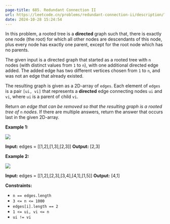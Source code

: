 ```yaml
---
page-title: 685. Redundant Connection II
url: https://leetcode.cn/problems/redundant-connection-ii/description/?envType=daily-question&envId=2024-10-28
date: 2024-10-28 15:24:54
---
```

In this problem, a rooted tree is a **directed** graph such that, there is exactly one node (the root) for which all other nodes are descendants of this node, plus every node has exactly one parent, except for the root node which has no parents.

The given input is a directed graph that started as a rooted tree with `n` nodes (with distinct values from `1` to `n`), with one additional directed edge added. The added edge has two different vertices chosen from `1` to `n`, and was not an edge that already existed.

The resulting graph is given as a 2D-array of `edges`. Each element of `edges` is a pair `[ui, vi]` that represents a **directed** edge connecting nodes `ui` and `vi`, where `ui` is a parent of child `vi`.

Return *an edge that can be removed so that the resulting graph is a rooted tree of* `n` *nodes*. If there are multiple answers, return the answer that occurs last in the given 2D-array.

**Example 1:**

![](https://assets.leetcode.com/uploads/2020/12/20/graph1.jpg)

**Input:** edges = \[\[1,2\],\[1,3\],\[2,3\]\]
**Output:** \[2,3\]

**Example 2:**

![](https://assets.leetcode.com/uploads/2020/12/20/graph2.jpg)

**Input:** edges = \[\[1,2\],\[2,3\],\[3,4\],\[4,1\],\[1,5\]\]
**Output:** \[4,1\]

**Constraints:**

-   `n == edges.length`
-   `3 <= n <= 1000`
-   `edges[i].length == 2`
-   `1 <= ui, vi <= n`
-   `ui != vi`